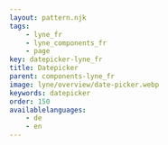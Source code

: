 ```yaml
---
layout: pattern.njk
tags: 
    - lyne_fr
    - lyne_components_fr
    - page
key: datepicker-lyne_fr
title: Datepicker
parent: components-lyne_fr
image: lyne/overview/date-picker.webp
keywords: datepicker
order: 150
availablelanguages: 
    - de
    - en
---
```

